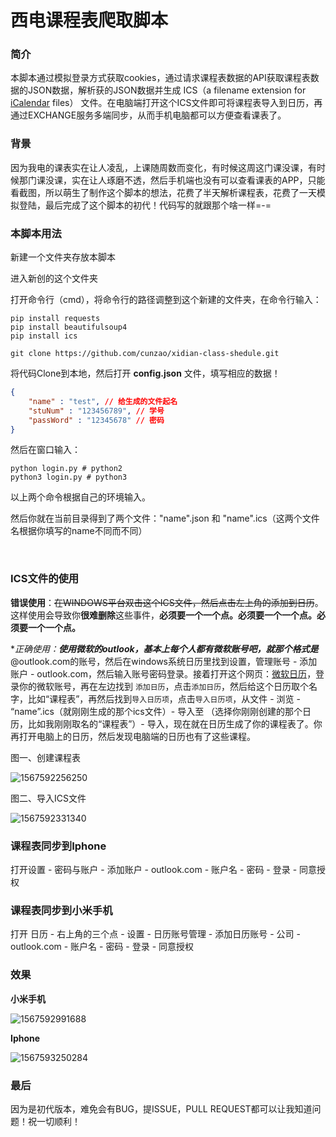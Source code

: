 # 西电课程表爬取脚本

### 简介

本脚本通过模拟登录方式获取cookies，通过请求课程表数据的API获取课程表数据的JSON数据，解析获的JSON数据并生成 ICS（a filename extension for [iCalendar](https://en.wikipedia.org/wiki/ICalendar) files） 文件。在电脑端打开这个ICS文件即可将课程表导入到日历，再通过EXCHANGE服务多端同步，从而手机电脑都可以方便查看课表了。

### 背景

因为我电的课表实在让人凌乱，上课随周数而变化，有时候这周这门课没课，有时候那门课没课，实在让人琢磨不透，然后手机端也没有可以查看课表的APP，只能看截图，所以萌生了制作这个脚本的想法，花费了半天解析课程表，花费了一天模拟登陆，最后完成了这个脚本的初代！代码写的就跟那个啥一样=-=

### 本脚本用法

新建一个文件夹存放本脚本

进入新创的这个文件夹

打开命令行（cmd），将命令行的路径调整到这个新建的文件夹，在命令行输入：

```shell
pip install requests
pip install beautifulsoup4
pip install ics

git clone https://github.com/cunzao/xidian-class-shedule.git
```

将代码Clone到本地，然后打开 **config.json** 文件，填写相应的数据！

```json
{
    "name" : "test", // 给生成的文件起名
    "stuNum" : "123456789", // 学号
    "passWord" : "12345678" // 密码
}
```

然后在窗口输入：

```shell
python login.py # python2
python3 login.py # python3
```

以上两个命令根据自己的环境输入。

然后你就在当前目录得到了两个文件："name".json 和 "name".ics（这两个文件名根据你填写的name不同而不同）

</br>

### ICS文件的使用

**错误使用**：~~在WINDOWS平台双击这个ICS文件，然后点击左上角的添加到日历~~。这样使用会导致你**很难删除**这些事件，**必须要一个一个点。必须要一个一个点。必须要一个一个点。**

**正确使用：**使用微软的outlook，基本上每个人都有微软账号吧，就那个格式是***@outlook.com的账号，然后在windows系统日历里找到设置，管理账号 - 添加账户 - outlook.com，然后输入账号密码登录。接着打开这个网页：[微软日历](https://calendar.live.com)，登录你的微软账号，再在左边找到 `添加日历`，点击`添加日历`，然后给这个日历取个名字，比如“课程表”，再然后找到`导入日历项`，点击`导入日历项`，从文件 - 浏览 - “name”.ics（就刚刚生成的那个ics文件）- 导入至 （选择你刚刚创建的那个日历，比如我刚刚取名的“课程表”）- 导入，现在就在日历生成了你的课程表了。你再打开电脑上的日历，然后发现电脑端的日历也有了这些课程。

图一、创建课程表

![1567592256250](images\1567592256250.png)

图二、导入ICS文件

![1567592331340](images\1567592331340.png)



### 课程表同步到Iphone

打开设置 - 密码与账户 - 添加账户 - outlook.com - 账户名 - 密码 - 登录 - 同意授权



### 课程表同步到小米手机

打开 日历 - 右上角的三个点 - 设置 - 日历账号管理 - 添加日历账号 - 公司 - outlook.com - 账户名 - 密码 - 登录 - 同意授权



### 效果

**小米手机**

![1567592991688](images\1567592991688.png)

**Iphone**

![1567593250284](images\1567593250284.png)

### 最后

因为是初代版本，难免会有BUG，提ISSUE，PULL REQUEST都可以让我知道问题！祝一切顺利！
